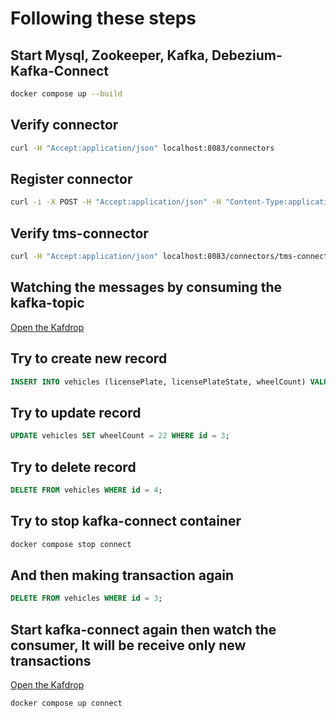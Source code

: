 # Following these steps

## Start Mysql, Zookeeper, Kafka, Debezium-Kafka-Connect
```sh
docker compose up --build
```

## Verify connector
```sh
curl -H "Accept:application/json" localhost:8083/connectors
```

## Register connector
```sh
curl -i -X POST -H "Accept:application/json" -H "Content-Type:application/json" localhost:8083/connectors/ -d @connectors/tms-connector.json
```

## Verify tms-connector
```sh
curl -H "Accept:application/json" localhost:8083/connectors/tms-connector
```

## Watching the messages by consuming the kafka-topic
[Open the Kafdrop](http://localhost:9000)

## Try to create new record
```sql
INSERT INTO vehicles (licensePlate, licensePlateState, wheelCount) VALUES ('ABC123', 'Florida', 6), ('CD1990', 'Colorado', 10);
```

## Try to update record
```sql
UPDATE vehicles SET wheelCount = 22 WHERE id = 3; 
```

## Try to delete record
```sql
DELETE FROM vehicles WHERE id = 4;
```

## Try to stop kafka-connect container
```sh
docker compose stop connect
```

## And then making transaction again
```sql
DELETE FROM vehicles WHERE id = 3;
```

## Start kafka-connect again then watch the consumer, It will be receive only new transactions
[Open the Kafdrop](http://localhost:9000)
```sh 
docker compose up connect
```